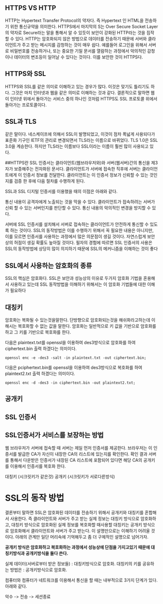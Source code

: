 
## HTTPS VS HTTP
HTTP는 Hypertext Transfer Protocol의 약자다. 즉 Hypertext 인 HTML을 전송하기 위한 통신규약을 의미한다. HTTPS에서 마지막의 S는 Over Secure Socket Layer의 약자로 Secure라는 말을 통해서 알 수 있듯이 보안이 강화된 HTTP라는 것을 짐작할 수 있다. HTTP는 암호화되지 않은 방법으로 데이터를 전송하기 때문에 서버와 클라이언트가 주고 받는 메시지를 감청하는 것이 매우 쉽다. 예를들어 로그인을 위해서 서버로 비밀번호를 전송하거나, 또는 중요한 기밀 문서를 열람하는 과정에서 악의적인 감청이나 데이터의 변조등이 일어날 수 있다는 것이다. 이를 보안한 것이 HTTPS다.


## HTTPS와 SSL
HTTPS와 SSL를 같은 의미로 이해하고 있는 경우가 많다. 이것은 맞기도 틀리기도 하다. 그것은 마치 인터넷과 웹을 같은 의미로 이해하는 것과 같다. 결론적으로 말하면 웹이 인터넷 위에서 돌아가는 서비스 중의 하나인 것처럼 HTTPS도 SSL 프로토콜 위에서 돌아가는 프로토콜이다.

## SSL과 TLS
같은 말이다. 네스케이프에 의해서 SSL이 발명되었고, 이것이 점차 폭넓게 사용되다가 표준화 기구인 IETF의 관리로 변경되면서 TLS라는 이름으로 바뀌었다. TLS 1.0은 SSL 3.0을 계승한다. 하지만 TLS라는 이름보다 SSL이라는 이름이 훨씬 많이 사용되고 있다.

##HTTPS란
SSL 인증서는 클라이언트(웹브라우저와)와 서버(웹서버)간의 통신을 제3자가 보증해주는 전자화된 문서다. 클라이언트가 서버에 접속한 직후에 서버는 클라이언트에게 이 인증서 정보를 전달한다. 클라이언트는 이 인증서 정보가 신뢰할 수 있는 것인지를 검증 한 후에 다음 절차를 수행하게 된다. 


SSL과 SSL 디지털 인증서를 이용했을 때의 이점은 아래와 같다.

통신 내용이 공격자에게 노출되는 것을 막을 수 있다. 
클라이언트가 접속하려는 서버가 신뢰 할 수 있는 서버인지를 판단할 수 있다.
통신 내용의 악의적인 변경을 방지할 수 있다. 

 
 서버에 SSL 인증서를 설치해서 서버로 접속하는 클라이언트가 안전하게 통신할 수 있도록 하는 것이다. SSL의 동작방법은 이를 수행하기 위해서 꼭 필요한 내용은 아니지만, 이를 모르면 인증서를 사용하는 과정에서 많은 의문점이 생길 것이다. 자연스럽게 보안상의 허점이 생길 확률도 높아질 것이다. 필자의 경험에 따르면 SSL 인증서의 사용은 SSL의 동작방법에 상당히 많이 의지하기 때문에 SSL의 메커니즘을 이해하는 것이 좋다



 ## SSL에서 사용하는 암호화의 종류 



 SSL의 핵심은 암호화다. SSL은 보안과 성능상의 이유로 두가지 암호화 기법을 혼용해서 사용하고 있는데 SSL 동작방법을 이해하기 위해서는 이 암호화 기법들에 대한 이해가 필요하다

 ## 대칭키
 암호화는 복화될 수 있는것을말한다. 단방향으로 암호화되는것을 해쉬화라고하는데 이 해시는 복호화할 수 없는 값을 말한다. 암호화는 일반적으로 키 값을 기반으로 암호화를 하고 그 키를 기반으로 복호화를 한다.

다음은 plaintext.txt를 openssl을 이용하여 des3방식으로 암호화를 하여 ciphertext.bin 출력 하겠다는 의미이다.
```
openssl enc -e -des3 -salt -in plaintext.txt -out ciphertext.bin;
```
다음은 pciphertext.bin를 openssl을 이용하여 des3방식으로 복호화를 하여 plaintext2.txt  출력 하겠다는 의미이다.
```
openssl enc -d -des3 -in ciphertext.bin -out plaintext2.txt;
```

 ## 공개키





 ## SSL 인증서




 ## SSL인증서가 서비스를 보장하는 방법
웹 브라우저가 서버에 접속할 때 서버는 제일 먼저 인증서를 제공한다. 브라우저는 이 인증서를 발급한 CA가 자신이 내장한 CA의 리스트에 있는지를 확인한다.  확인 결과 서버를 통해서 다운받은 인증서가 내장된 CA 리스트에 포함되어 있다면 해당 CA의 공개키를 이용해서 인증서를 복호화 한다. 

대칭키 (시크릿키가 같은것)
공개키 (시크릿키가 서로다른방식)

# SSL의 동작 방법
결론부터 말하면 SSL은 암호화된 데이터를 전송하기 위해서 공개키와 대칭키를 혼합해서 사용한다. 즉 클라이언트와 서버가 주고 받는 실제 정보는 대칭키 방식으로 암호화하고, 대칭키 방식으로 암호화된 실제 정보를 복호화할 때사용할 대칭키는 공개키 방식으로 암호화해서 클라이언트와 서버가 주고 받는다. 이 설명만으로는 이해하기 어려울 것이다. 아래의 관계만 일단 머리속에 기억해두고 좀 더 구체적인 설명으로 넘어가자.

**공개키 방식은 암호화하고 복호화하는 과정에서 성능상에 단점을 가지고있기 때문에  대칭키방식과 공개키방식을 둘다 쓴다.**

실제 데이터(서버로부터 받은 정보들) : 대칭키방식으로 암호화.
대칭키의 키를 공유하는 방법은 : 공개키방식으로 암호화.




컴퓨터와 컴퓨터가 네트워크를 이용해서 통신을 할 때는 내부적으로 3가지 단계가 있다. 아래와 같다.

악수 -> 전송 -> 세션종료

